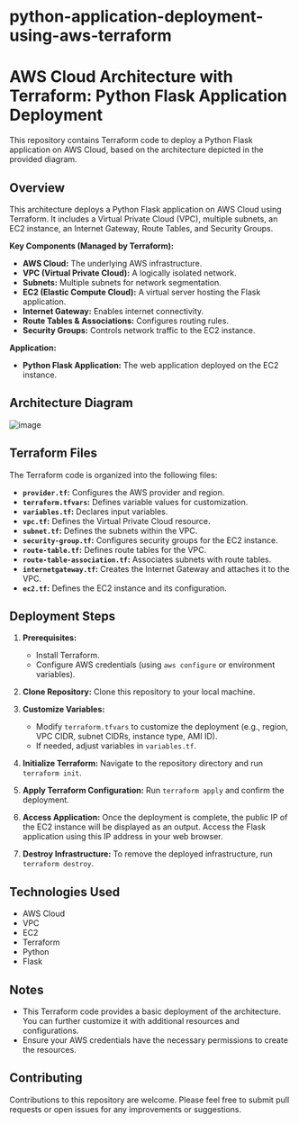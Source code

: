 # python-application-deployment-using-aws-terraform

# AWS Cloud Architecture with Terraform: Python Flask Application Deployment

This repository contains Terraform code to deploy a Python Flask application on AWS Cloud, based on the architecture depicted in the provided diagram.

## Overview

This architecture deploys a Python Flask application on AWS Cloud using Terraform. It includes a Virtual Private Cloud (VPC), multiple subnets, an EC2 instance, an Internet Gateway, Route Tables, and Security Groups.

**Key Components (Managed by Terraform):**

* **AWS Cloud:** The underlying AWS infrastructure.
* **VPC (Virtual Private Cloud):** A logically isolated network.
* **Subnets:** Multiple subnets for network segmentation.
* **EC2 (Elastic Compute Cloud):** A virtual server hosting the Flask application.
* **Internet Gateway:** Enables internet connectivity.
* **Route Tables & Associations:** Configures routing rules.
* **Security Groups:** Controls network traffic to the EC2 instance.

**Application:**

* **Python Flask Application:** The web application deployed on the EC2 instance.

## Architecture Diagram

![image](https://github.com/user-attachments/assets/cd4eafc3-24da-49cf-a8e2-9a11e25917e8)


## Terraform Files

The Terraform code is organized into the following files:

* **`provider.tf`:** Configures the AWS provider and region.
* **`terraform.tfvars`:** Defines variable values for customization.
* **`variables.tf`:** Declares input variables.
* **`vpc.tf`:** Defines the Virtual Private Cloud resource.
* **`subnet.tf`:** Defines the subnets within the VPC.
* **`security-group.tf`:** Configures security groups for the EC2 instance.
* **`route-table.tf`:** Defines route tables for the VPC.
* **`route-table-association.tf`:** Associates subnets with route tables.
* **`internetgateway.tf`:** Creates the Internet Gateway and attaches it to the VPC.
* **`ec2.tf`:** Defines the EC2 instance and its configuration.

## Deployment Steps

1.  **Prerequisites:**
    * Install Terraform.
    * Configure AWS credentials (using `aws configure` or environment variables).

2.  **Clone Repository:** Clone this repository to your local machine.

3.  **Customize Variables:**
    * Modify `terraform.tfvars` to customize the deployment (e.g., region, VPC CIDR, subnet CIDRs, instance type, AMI ID).
    * If needed, adjust variables in `variables.tf`.

4.  **Initialize Terraform:** Navigate to the repository directory and run `terraform init`.

5.  **Apply Terraform Configuration:** Run `terraform apply` and confirm the deployment.

6.  **Access Application:** Once the deployment is complete, the public IP of the EC2 instance will be displayed as an output. Access the Flask application using this IP address in your web browser.

7.  **Destroy Infrastructure:** To remove the deployed infrastructure, run `terraform destroy`.

## Technologies Used

* AWS Cloud
* VPC
* EC2
* Terraform
* Python
* Flask

## Notes

* This Terraform code provides a basic deployment of the architecture. You can further customize it with additional resources and configurations.
* Ensure your AWS credentials have the necessary permissions to create the resources.

## Contributing

Contributions to this repository are welcome. Please feel free to submit pull requests or open issues for any improvements or suggestions.
